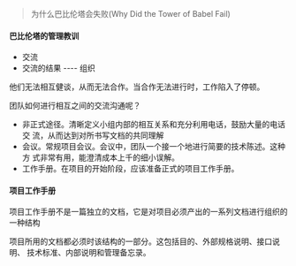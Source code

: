 > 为什么巴比伦塔会失败(Why Did the Tower of Babel Fail)

#### 巴比伦塔的管理教训

- 交流
- 交流的结果 ---- 组织

他们无法相互健谈，从而无法合作。当合作无法进行时，工作陷入了停顿。

团队如何进行相互之间的交流沟通呢？

- 非正式途径。清晰定义小组内部的相互关系和充分利用电话，鼓励大量的电话交
流，从而达到对所书写文档的共同理解
- 会议。常规项目会议。会议中，团队一个接一个地进行简要的技术陈述。这种方
式非常有用，能澄清成本上千的细小误解。
- 工作手册。在项目的开始阶段，应该准备正式的项目工作手册。

#### 项目工作手册

项目工作手册不是一篇独立的文档，它是对项目必须产出的一系列文档进行组织的
一种结构

项目所用的文档都必须时该结构的一部分。这包括目的、外部规格说明、接口说明、
技术标准、内部说明和管理备忘录。
